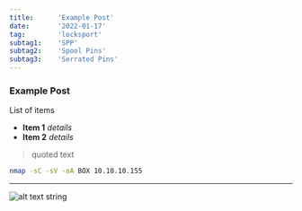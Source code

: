 ```yaml
---
title:      'Example Post'
date:       '2022-01-17'
tag:        'locksport'
subtag1:    'SPP'
subtag2:    'Spool Pins'
subtag3:    'Serrated Pins'
---
```


### Example Post

List of items
- **Item 1** _details_
- **Item 2** _details_

> quoted text

```bash
nmap -sC -sV -oA BOX 10.10.10.155
```

---

![alt text string](/images/laravel.svg "dirr")

